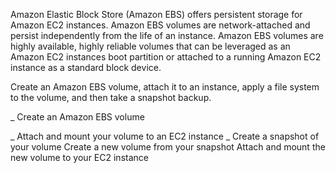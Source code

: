 Amazon Elastic Block Store (Amazon EBS) offers persistent storage for Amazon EC2 instances. 
Amazon EBS volumes are network-attached and persist independently from the life of an instance. 
Amazon EBS volumes are highly available, highly reliable volumes that can be leveraged as an Amazon EC2 instances boot partition 
or attached to a running Amazon EC2 instance as a standard block device.

Create an Amazon EBS volume, attach it to an instance, apply a file system to the volume, and then take a snapshot backup.

   _ Create an Amazon EBS volume
   
   _ Attach and mount your volume to an EC2 instance
   _ Create a snapshot of your volume
    Create a new volume from your snapshot
    Attach and mount the new volume to your EC2 instance
    
